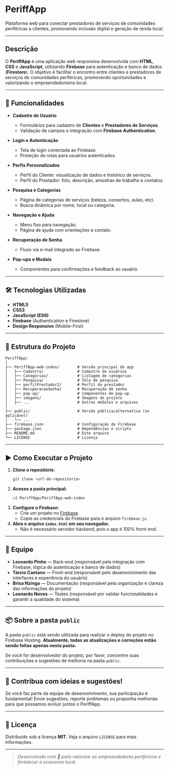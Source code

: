 # PeriffApp

Plataforma web para conectar prestadores de serviços de comunidades periféricas a clientes, promovendo inclusão digital e geração de renda local.

---

## Descrição

O **PeriffApp** é uma aplicação web responsiva desenvolvida com **HTML**, **CSS** e **JavaScript**, utilizando **Firebase** para autenticação e banco de dados (**Firestore**). O objetivo é facilitar o encontro entre clientes e prestadores de serviços de comunidades periféricas, promovendo oportunidades e valorizando o empreendedorismo local.

---

## 🚀 Funcionalidades

- **Cadastro de Usuário**
  - Formulários para cadastro de **Clientes** e **Prestadores de Serviços**.
  - Validação de campos e integração com **Firebase Authentication**.

- **Login e Autenticação**
  - Tela de login conectada ao Firebase.
  - Proteção de rotas para usuários autenticados.

- **Perfis Personalizados**
  - Perfil do Cliente: visualização de dados e histórico de serviços.
  - Perfil do Prestador: foto, descrição, amostras de trabalho e contatos.

- **Pesquisa e Categorias**
  - Página de categorias de serviços (beleza, consertos, aulas, etc).
  - Busca dinâmica por nome, local ou categoria.

- **Navegação e Ajuda**
  - Menu fixo para navegação.
  - Página de ajuda com orientações e contato.

- **Recuperação de Senha**
  - Fluxo via e-mail integrado ao Firebase.

- **Pop-ups e Modais**
  - Componentes para confirmações e feedback ao usuário.

---

## 🛠️ Tecnologias Utilizadas

- **HTML5**
- **CSS3**
- **JavaScript (ES6)**
- **Firebase** (Authentication e Firestore)
- **Design Responsivo** (Mobile-First)

---

## 📁 Estrutura do Projeto

```
PeriffApp/
│
├── PeriffApp-web-index/        # Versão principal do app
│   ├── Cadastro/               # Cadastro de usuários
│   ├── Categorias/             # Listagem de categorias
│   ├── Pesquisa/               # Tela de pesquisa
│   ├── perfilPrestador2/       # Perfil do prestador
│   ├── RecuperacaoSenha/       # Recuperação de senha
│   ├── pop-up/                 # Componentes de pop-up
│   ├── imagens/                # Imagens do projeto
│   ├── ...                     # Outros módulos e arquivos
│
├── public/                     # Versão pública/alternativa (se aplicável)
│   └── ...
├── firebase.json               # Configuração do Firebase
├── package.json                # Dependências e scripts
├── README.md                   # Este arquivo
└── LICENSE                     # Licença
```

---

## ▶️ Como Executar o Projeto

1. **Clone o repositório:**
   ```bash
   git clone <url-do-repositorio>
   ```
2. **Acesse a pasta principal:**
   ```bash
   cd PeriffApp/PeriffApp-web-index
   ```
3. **Configure o Firebase:**
   - Crie um projeto no [Firebase](https://firebase.google.com/).
   - Copie as credenciais do Firebase para o arquivo `firebase.js`.
4. **Abra o arquivo `index.html` em seu navegador.**
   - Não é necessário servidor backend, pois o app é 100% front-end.

---

## 👥 Equipe

- **Leonardo Pinho** — Back-end (responsável pela integração com Firebase, lógica de autenticação e banco de dados)
- **Tárcio Caetano** — Front-end (responsável pelo desenvolvimento das interfaces e experiência do usuário)
- **Brisa Nzinga** — Documentação (responsável pela organização e clareza das informações do projeto)
- **Leonardo Neves** — Testes (responsável por validar funcionalidades e garantir a qualidade do sistema)

---

## 📦 Sobre a pasta `public`

A pasta `public` está sendo utilizada para realizar o deploy do projeto no Firebase Hosting. **Atualmente, todas as atualizações e correções estão sendo feitas apenas nesta pasta.**

Se você for desenvolvedor do projeto, por favor, concentre suas contribuições e sugestões de melhoria na pasta `public`.

---

## 🤝 Contribua com ideias e sugestões!

Se você faz parte da equipe de desenvolvimento, sua participação é fundamental! Envie sugestões, reporte problemas ou proponha melhorias para que possamos evoluir juntos o PeriffApp.

---

## 📄 Licença

Distribuído sob a licença **MIT**. Veja o arquivo `LICENSE` para mais informações.

---

> *Desenvolvido com 🧡 para valorizar os empreendedores periféricos e fortalecer a economia local.*